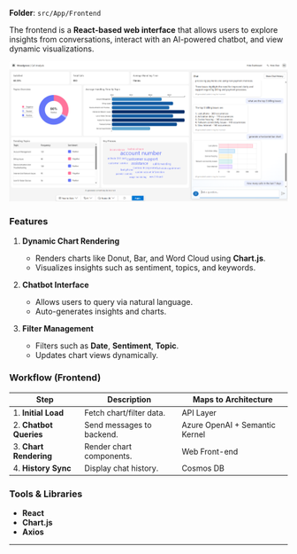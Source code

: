
<!-- ## Frontend Overview -->

**Folder**: `src/App/Frontend`

The frontend is a **React-based web interface** that allows users to explore insights from conversations, interact with an AI-powered chatbot, and view dynamic visualizations.

![image](../../../../../docs/Images/ReadMe/ui.png)

### Features

1. **Dynamic Chart Rendering**

    - Renders charts like Donut, Bar, and Word Cloud using **Chart.js**.
    - Visualizes insights such as sentiment, topics, and keywords.

2. **Chatbot Interface**

    - Allows users to query via natural language.
    - Auto-generates insights and charts.

3. **Filter Management**

    - Filters such as **Date**, **Sentiment**, **Topic**.
    - Updates chart views dynamically.


### Workflow (Frontend)

| Step | Description | Maps to Architecture |
|------|-------------|----------------------|
| 1. **Initial Load** | Fetch chart/filter data. |  API Layer |
| 2. **Chatbot Queries** | Send messages to backend. |  Azure OpenAI + Semantic Kernel|
| 3. **Chart Rendering** | Render chart components. |  Web Front-end |
| 4. **History Sync** | Display chat history. |  Cosmos DB |

###  Tools & Libraries

- **React**
- **Chart.js**
- **Axios**

---

